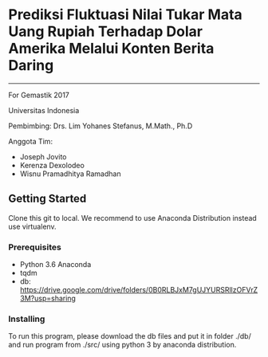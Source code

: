 # Prediksi Fluktuasi Nilai Tukar Mata Uang Rupiah Terhadap Dolar Amerika Melalui Konten Berita Daring

* * *
For Gemastik 2017

Universitas Indonesia

Pembimbing:
Drs. Lim Yohanes Stefanus, M.Math., Ph.D

Anggota Tim:
- Joseph Jovito
- Kerenza Dexolodeo
- Wisnu Pramadhitya Ramadhan


## Getting Started
Clone this git to local. We recommend to use Anaconda Distribution instead
use virtualenv.

### Prerequisites
- Python 3.6 Anaconda
- tqdm
- db: https://drive.google.com/drive/folders/0B0RLBJxM7gUJYURSRllzOFVrZ3M?usp=sharing

### Installing
To run this program, please download the db files and put it in folder ./db/ and run program from ./src/ using python 3 by anaconda distribution.
